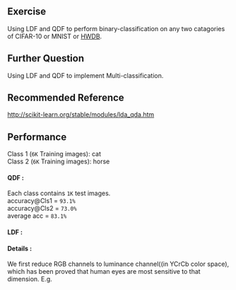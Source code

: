 ## Exercise
Using LDF and QDF to perform binary-classification on any two catagories of CIFAR-10 or MNIST or [HWDB](http://www.nlpr.ia.ac.cn/databases/handwriting/Download.html).
## Further Question
Using LDF and QDF to implement Multi-classification.
## Recommended Reference
http://scikit-learn.org/stable/modules/lda_qda.htm
## Performance
Class 1 (`6K` Training images): cat<br>
Class 2 (`6K` Training images): horse<br>
#### QDF : <br>
Each class contains `1K` test images.<br> 
accuracy@Cls1 = `93.1%`<br>
accuracy@Cls2 = `73.0%`<br>
average acc = `83.1%`<br>
#### LDF : <br>
#### Details : 
We first reduce RGB channels to luminance channel((in YCrCb color space), which has been proved that human eyes are most sensitive to that dimension. E.g.

